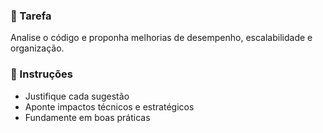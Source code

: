 ### 🎯 Tarefa
Analise o código e proponha melhorias de desempenho, escalabilidade e organização.

### 📝 Instruções
- Justifique cada sugestão
- Aponte impactos técnicos e estratégicos
- Fundamente em boas práticas
